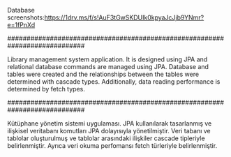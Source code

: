 Database screenshots:https://1drv.ms/f/s!AuF3tGwSKDUIk0kpyaJcJjb9YNmr?e=1fPnXd

############################################################################

Library management system application.
It is designed using JPA and relational database commands are managed using JPA.
Database and tables were created and the relationships between the tables were determined with cascade types.
Additionally, data reading performance is determined by fetch types.

############################################################################

Kütüphane yönetim sistemi uygulaması.
JPA kullanılarak tasarlanmış ve ilişkisel veritabanı komutları JPA dolayısıyla yönetilmiştir.
Veri tabanı ve tablolar oluşturulmuş ve tablolar arasındaki ilişkiler cascade tipleriyle belirlenmiştir.
Ayrıca veri okuma perfomansı fetch türleriyle belirlenmiştir.

